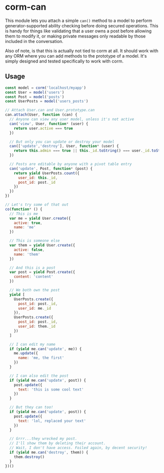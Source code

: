 # corm-can

This module lets you attach a simple `can()` method to a model to perform generator-supported ability checking before doing secured operations. This is handy for things like validating that a user owns a post before allowing them to modify it, or making private messages only readable by those included in the conversation.

Also of note, is that this is actually not tied to corm at all. It should work with any ORM where you can add methods to the prototype of a model. It's simply designed and tested specifically to work with corm.

## Usage

```js
const model = corm('localhost/myapp')
const User = model('users')
const Post = model('posts')
const UserPosts = model('users_posts')

// Attach User.can and User.prototype.can
can.attach(User, function (can) {
  // Anyone can view any user model, unless it's not active
  can('view', User, function* (user) {
    return user.active === true
  })

  // But only you can update or destroy your model
  can(['update','destroy'], User, function* (user) {
    return this.admin === true || this._id.toString() === user._id.toString()
  })

  // Posts are editable by anyone with a pivot table entry
  can('update', Post, function* (post) {
    return yield UserPosts.count({
      user_id: this._id,
      post_id: post._id
    })
  })
})

// Let's try some of that out
co(function* () {
  // This is me
  var me = yield User.create({
    active: true,
    name: 'me'
  })

  // This is someone else
  var them = yield User.create({
    active: false,
    name: 'them'
  })

  // And this is a post
  var post = yield Post.create({
    content: 'content'
  })

  // We both own the post
  yield [
    UserPosts.create({
      post_id: post._id,
      user_id: me._id
    }),
    UserPosts.create({
      post_id: post._id,
      user_id: them._id
    })
  ]

  // I can edit my name
  if (yield me.can('update', me)) {
    me.update({
      name: 'me, the first'
    })
  }

  // I can also edit the post
  if (yield me.can('update', post)) {
    post.update({
      text: 'this is some cool text'
    })
  }

  // But they can too!
  if (yield me.can('update', post)) {
    post.update({
      text: 'lol, replaced your text'
    })
  }

  // Grrr...they wrecked my post.
  // I'll show them by deleting their account.
  // Wait, I don't have access. Foiled again, by decent security!
  if (yield me.can('destroy', them)) {
    them.destroy()
  }
})()
```
